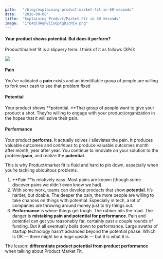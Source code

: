 ```yaml
---
path:	"/blog/explaining-product-market-fit-in-60-seconds"
date:	"2016-09-08"
title:	"Explaining Product/Market Fit in 60 Seconds"
image:	"1*Q4ql8AqNvIIuGpKgDicMjw.png"
---
```


#### Your product shows potential. But does it perform?

Product/market fit is a slippery term. I think of it as follows (3Ps):

![](/images/1*Q4ql8AqNvIIuGpKgDicMjw.png)

#### Pain

You’ve validated a **pain** exists and an identifiable group of people are willing to fork over cash to see that problem fixed

#### Potential

Your product shows **potential. **That group of people want to give your product a shot. They’re willing to engage with your product/organization in the hopes that it will solve their pain.

#### Performance

Your product **performs**. It actually solves / alleviates the pain. It produces valuable outcomes and *continues* to produce valuable outcomes month after month, year after year. You continue to innovate on your solution to the problem/**pain**, and realize the **potential**.

This is why Product/market fit is fluid and hard to pin down, especially when you’re tackling ubiquitous problems.

1. **Pain **is relatively easy. Most pains are known (though some discover pains we didn’t even know we had).
2. With some work, teams can develop products that show **potential**. It’s harder, but doable. The deeper the pain, the more people are willing to take chances on things with potential. Especially in tech, a lot of companies are throwing around money just to try things out.
3. **Performance** is where things get tough. The rubber hits the road.
The danger is **mistaking pain and potential for performance**. Pain and potential can get you reasonably far, certainly past a couple rounds of funding. But it all eventually boils down to performance. Large swaths of startup technology hasn’t advanced beyond the potential phase. Which is OK — there might be a huge upside — but it is what it is.

The lesson: **differentiate product potential from product performance** when talking about Product Market Fit.

